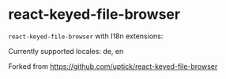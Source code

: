 # react-keyed-file-browser

`react-keyed-file-browser` with I18n extensions: 

Currently supported locales: de, en

Forked from https://github.com/uptick/react-keyed-file-browser
